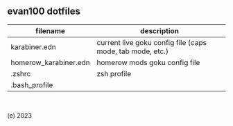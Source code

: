 ## evan100 dotfiles

| filename              | description                                               |
| --------------------- | --------------------------------------------------------- |
| karabiner.edn         | current live goku config file (caps mode, tab mode, etc.) |
| homerow_karabiner.edn | homerow mods goku config file                             |
| .zshrc                | zsh profile                                               |
| .bash_profile         |                                                           |

&nbsp;

(e) 2023
